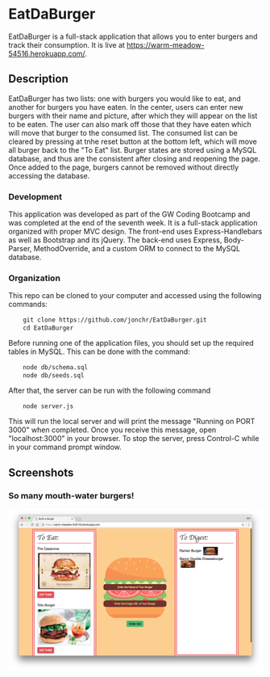 # EatDaBurger
EatDaBurger is a full-stack application that allows you to enter burgers and track their consumption. It is live at https://warm-meadow-54516.herokuapp.com/.

## Description

EatDaBurger has two lists: one with burgers you would like to eat, and another for burgers you have eaten. In the center, users can enter new burgers with their name and picture, after which they will appear on the list to be eaten. The user can also mark off those that they have eaten which will move that burger to the consumed list. The consumed list can be cleared by pressing at tnhe reset button at the bottom left, which will move all burger back to the "To Eat" list. Burger states are stored using a MySQL database, and thus are the consistent after closing and reopening the page. Once added to the page, burgers cannot be removed without directly accessing the database.

### Development

This application was developed as part of the GW Coding Bootcamp and was completed at the end of the seventh week. It is a full-stack application organized with proper MVC design. The front-end uses Express-Handlebars as well as Bootstrap and its jQuery. The back-end uses Express, Body-Parser, MethodOverride, and a custom ORM to connect to the MySQL database.

### Organization

This repo can be cloned to your computer and accessed using the following commands:

		git clone https://github.com/jonchr/EatDaBurger.git
		cd EatDaBurger
		
Before running one of the application files, you should set up the required tables in MySQL. This can be done with the command:

		node db/schema.sql
		node db/seeds.sql

After that, the server can be run with the following command

		node server.js

This will run the local server and will print the message "Running on PORT 3000" when completed. Once you receive this message, open "localhost:3000" in your browser. To stop the server, press Control-C while in your command prompt window.

## Screenshots
### So many mouth-water burgers!
![Main Page](burger.png)